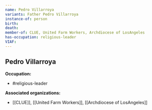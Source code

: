 ```yaml
---
name: Pedro Villarroya
variants: Father Pedro Villarroya
instance-of: person
birth: 
death: 
member-of: CLUE, United Farm Workers, Archdiocese of LosAngeles
has-occupation: religious-leader
VIAF: 
---
```

## Pedro Villarroya

**Occupation:** 
- #religious-leader

**Associated organizations:** 
- [[CLUE]], [[United Farm Workers]], [[Archdiocese of LosAngeles]]